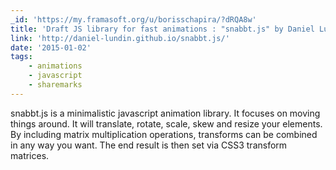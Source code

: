 ```yaml
---
_id: 'https://my.framasoft.org/u/borisschapira/?dRQA8w'
title: 'Draft JS library for fast animations : "snabbt.js" by Daniel Lundin'
link: 'http://daniel-lundin.github.io/snabbt.js/'
date: '2015-01-02'
tags:
    - animations
    - javascript
    - sharemarks
---
```


<div class="markdown"><p>snabbt.js is a minimalistic javascript animation library. It focuses on moving things around. It will translate, rotate, scale, skew and resize your elements. By including matrix multiplication operations, transforms can be combined in any way you want. The end result is then set via CSS3 transform matrices.
</p></div>

